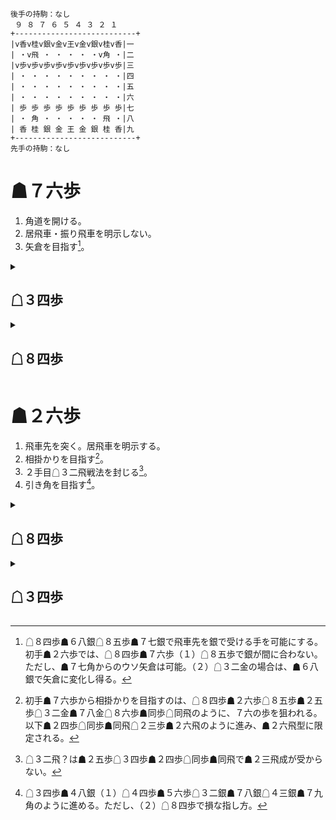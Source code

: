 ```
後手の持駒：なし
 ９ ８ ７ ６ ５ ４ ３ ２ １
+---------------------------+
|v香v桂v銀v金v王v金v銀v桂v香|一
| ・v飛 ・ ・ ・ ・ ・v角 ・|二
|v歩v歩v歩v歩v歩v歩v歩v歩v歩|三
| ・ ・ ・ ・ ・ ・ ・ ・ ・|四
| ・ ・ ・ ・ ・ ・ ・ ・ ・|五
| ・ ・ ・ ・ ・ ・ ・ ・ ・|六
| 歩 歩 歩 歩 歩 歩 歩 歩 歩|七
| ・ 角 ・ ・ ・ ・ ・ 飛 ・|八
| 香 桂 銀 金 王 金 銀 桂 香|九
+---------------------------+
先手の持駒：なし
```

# ☗７六歩
1. 角道を開ける。
1. 居飛車・振り飛車を明示しない。
1. 矢倉を目指す[^1]。

<details>
<summary>

## ☖３四歩
</summary>

1. 振り飛車の含みを持たせる。
1. 横歩取りを目指す。

<details>
<summary>

### ☗２六歩
</summary>

#### ☖８四歩☗２五歩☖８五歩
##### ☗７八金
###### ☖３二金☗２四歩☖同歩☗同飛
* ☖８六歩☗同歩☖同飛
    * ☗３四飛
* ☖２三歩☗３四飛☖８八角成☗同銀☖２五角

###### ☖８六歩☗同歩☖同飛
* ☗２四歩☖同歩☗同飛
    * ☖３二金
    * ☖８八角成☗同銀☖３三角？
* ☗２二角成☖同銀☗７七角？

##### ☗２四歩☖同歩☗同飛
###### ☖３二金
* ☗７八金
* ☗３四飛？☖８八角成☗同銀☖４五角
</details>

### ☗２二角成☖同銀☗４五角
</details>

<details>
<summary>

## ☖８四歩
</summary>

1. 居飛車を明示する。矢倉、角換わりを受けて立つ。

### ☗６八銀☖３四歩☗７七銀☖６二銀☗２六歩☖４二銀☗２五歩☖３三銀

### ☗２六歩
#### ☖８五歩
##### ☗７七角☖３四歩☗８八銀☖３二金☗７八金☖７七角成☗同銀☖２二銀

##### ☗２五歩
###### ☖３二金☗７七角☖３四歩☗８八銀☖７七角成☗同銀☖２二銀
###### ☖３四歩
###### ☖８六歩？

#### ☖３二金
</details>

# ☗２六歩
1. 飛車先を突く。居飛車を明示する。
1. 相掛かりを目指す[^2]。
1. ２手目☖３二飛戦法を封じる[^3]。
1. 引き角を目指す[^4]。

<details>
<summary>

## ☖８四歩
</summary>

1. 居飛車を明示する。
1. 相掛かりを受けて立つ。

### ☗２五歩
#### ☖８五歩
##### ☗７八金
###### ☖３二金
* ☗３八銀☖７二銀☗９六歩
* ☗２四歩☖同歩☗同飛☖２三歩
    * ☗２六飛
    * ☗２八飛

###### ☖８六歩☗同歩☖同飛？

##### ☗２四歩☖同歩☗同飛？
##### ☗７六歩

### ☗７六歩
</details>

<details>
<summary>

## ☖３四歩
</summary>

1. 振り飛車の含みを持たせる。
1. 横歩取りを目指す。
1. 相掛かりを拒否する。

### ☗７六歩
### ☗２五歩☖３三角☗７六歩
</details>

[^1]: ☖８四歩☗６八銀☖８五歩☗７七銀で飛車先を銀で受ける手を可能にする。初手☗２六歩では、☖８四歩☗７六歩（１）☖８五歩で銀が間に合わない。ただし、☗７七角からのウソ矢倉は可能。（２）☖３二金の場合は、☗６八銀で矢倉に変化し得る。

[^2]: 初手☗７六歩から相掛かりを目指すのは、☖８四歩☗２六歩☖８五歩☗２五歩☖３二金☗７八金☖８六歩☗同歩☖同飛のように、７六の歩を狙われる。以下☗２四歩☖同歩☗同飛☖２三歩☗２六飛のように進み、☗２六飛型に限定される。

[^3]: ☖３二飛？は☗２五歩☖３四歩☗２四歩☖同歩☗同飛で☗２三飛成が受からない。

[^4]: ☖３四歩☗４八銀（１）☖４四歩☗５六歩☖３二銀☗７八銀☖４三銀☗７九角のように進める。ただし、（２）☖８四歩で損な指し方。
